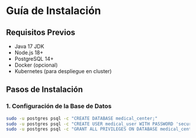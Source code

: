 # Guía de Instalación

## Requisitos Previos
- Java 17 JDK
- Node.js 18+
- PostgreSQL 14+
- Docker (opcional)
- Kubernetes (para despliegue en cluster)

## Pasos de Instalación

### 1. Configuración de la Base de Datos
```bash
sudo -u postgres psql -c "CREATE DATABASE medical_center;"
sudo -u postgres psql -c "CREATE USER medical_user WITH PASSWORD 'securepassword123';"
sudo -u postgres psql -c "GRANT ALL PRIVILEGES ON DATABASE medical_center TO medical_user;"